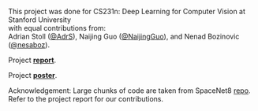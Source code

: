 This project was done for CS231n: Deep Learning for Computer Vision at Stanford University \
with equal contributions from: \
Adrian Stoll ([@AdrS](https://github.com/adrs)), Naijing Guo ([@NaijingGuo](https://github.com/naijingguo)), and Nenad Bozinovic ([@nesaboz](https://github.com/nesaboz)).

Project [**report**](https://github.com/nesaboz/SpaceNet8/blob/main/SpaceNet8_final_paper.pdf).

Project [**poster**](https://github.com/nesaboz/SpaceNet8/blob/main/SpaceNet8_final_poster.pdf).

Acknowledgement: Large chunks of code are taken from SpaceNet8 [repo](https://github.com/SpaceNetChallenge/SpaceNet8). Refer to the project report for our contributions.
